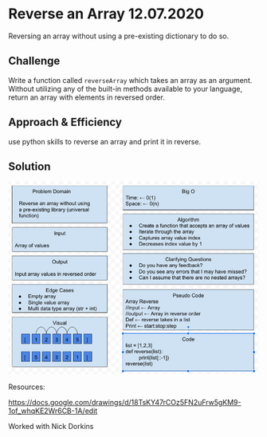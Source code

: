 # Reverse an Array 12.07.2020
Reversing an array without using a pre-existing dictionary to do so. 

## Challenge
Write a function called `reverseArray` which takes an array as an argument. Without utilizing any of the built-in methods available to your language, return an array with elements in reversed order.

## Approach & Efficiency
use python skills to reverse an array and print it in reverse.

## Solution
![Array Reverse Whiteboard](../assets/array-reverse.png)


Resources:

https://docs.google.com/drawings/d/18TsKY47rCOz5FN2uFrw5gKM9-1of_whqKE2Wr6CB-1A/edit

Worked with Nick Dorkins



<!-- list example -->
<!-- ### Solar System Exploration, 1950s – 1960s

- [ ] Mercury
- [x] Venus
- [x] Earth (Orbit/Moon)
- [x] Mars
- [ ] Jupiter
- [ ] Saturn
- [ ] Uranus
- [ ] Neptune
- [ ] Comet Haley -->